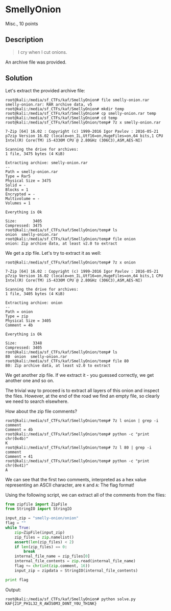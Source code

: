# SmellyOnion
Misc., 10 points

## Description
> I cry when I cut onions.

An archive file was provided.

## Solution

Let's extract the provided archive file:
```console
root@kali:/media/sf_CTFs/kaf/SmellyOnion# file smelly-onion.rar
smelly-onion.rar: RAR archive data, v5
root@kali:/media/sf_CTFs/kaf/SmellyOnion# mkdir temp
root@kali:/media/sf_CTFs/kaf/SmellyOnion# cp smelly-onion.rar temp
root@kali:/media/sf_CTFs/kaf/SmellyOnion# cd temp
root@kali:/media/sf_CTFs/kaf/SmellyOnion/temp# 7z x smelly-onion.rar

7-Zip [64] 16.02 : Copyright (c) 1999-2016 Igor Pavlov : 2016-05-21
p7zip Version 16.02 (locale=en_IL,Utf16=on,HugeFiles=on,64 bits,1 CPU Intel(R) Core(TM) i5-4330M CPU @ 2.80GHz (306C3),ASM,AES-NI)

Scanning the drive for archives:
1 file, 3475 bytes (4 KiB)

Extracting archive: smelly-onion.rar
--
Path = smelly-onion.rar
Type = Rar5
Physical Size = 3475
Solid = -
Blocks = 1
Encrypted = -
Multivolume = -
Volumes = 1

Everything is Ok

Size:       3405
Compressed: 3475
root@kali:/media/sf_CTFs/kaf/SmellyOnion/temp# ls
onion  smelly-onion.rar
root@kali:/media/sf_CTFs/kaf/SmellyOnion/temp# file onion
onion: Zip archive data, at least v2.0 to extract
```

We get a zip file. Let's try to extract it as well:
```console
root@kali:/media/sf_CTFs/kaf/SmellyOnion/temp# 7z x onion

7-Zip [64] 16.02 : Copyright (c) 1999-2016 Igor Pavlov : 2016-05-21
p7zip Version 16.02 (locale=en_IL,Utf16=on,HugeFiles=on,64 bits,1 CPU Intel(R) Core(TM) i5-4330M CPU @ 2.80GHz (306C3),ASM,AES-NI)

Scanning the drive for archives:
1 file, 3405 bytes (4 KiB)

Extracting archive: onion
--
Path = onion
Type = zip
Physical Size = 3405
Comment = 4b

Everything is Ok

Size:       3348
Compressed: 3405
root@kali:/media/sf_CTFs/kaf/SmellyOnion/temp# ls
80  onion  smelly-onion.rar
root@kali:/media/sf_CTFs/kaf/SmellyOnion/temp# file 80
80: Zip archive data, at least v2.0 to extract
```

We get another zip file. If we extract it - you guessed correctly, we get another one and so on.

The trivial way to proceed is to extract all layers of this onion and inspect the files. However, at the end of the road we find an empty file, so clearly we need to search elsewhere.

How about the zip file comments?

```console
root@kali:/media/sf_CTFs/kaf/SmellyOnion/temp# 7z l onion | grep -i comment
Comment = 4b
root@kali:/media/sf_CTFs/kaf/SmellyOnion/temp# python -c "print chr(0x4b)"
K
root@kali:/media/sf_CTFs/kaf/SmellyOnion/temp# 7z l 80 | grep -i comment
Comment = 41
root@kali:/media/sf_CTFs/kaf/SmellyOnion/temp# python -c "print chr(0x41)"
A
```

We can see that the first two comments, interpreted as a hex value representing an ASCII character, are `K` and `A`: The flag format!

Using the following script, we can extract all of the comments from the files:

```python
from zipfile import ZipFile
from StringIO import StringIO

input_zip = "smelly-onion/onion"
flag = ""
while True:
    zip=ZipFile(input_zip)
    zip_files = zip.namelist()
    assert(len(zip_files) < 2)
    if len(zip_files) == 0:
        break
    internal_file_name = zip_files[0]
    internal_file_contents = zip.read(internal_file_name)
    flag += chr(int(zip.comment, 16))
    input_zip = zipdata = StringIO(internal_file_contents)

print flag
```

Output:
```console
root@kali:/media/sf_CTFs/kaf/SmellyOnion# python solve.py
KAF{21P_PH1L32_R_AW3S0M3_D0NT_Y0U_TH1NK}
```